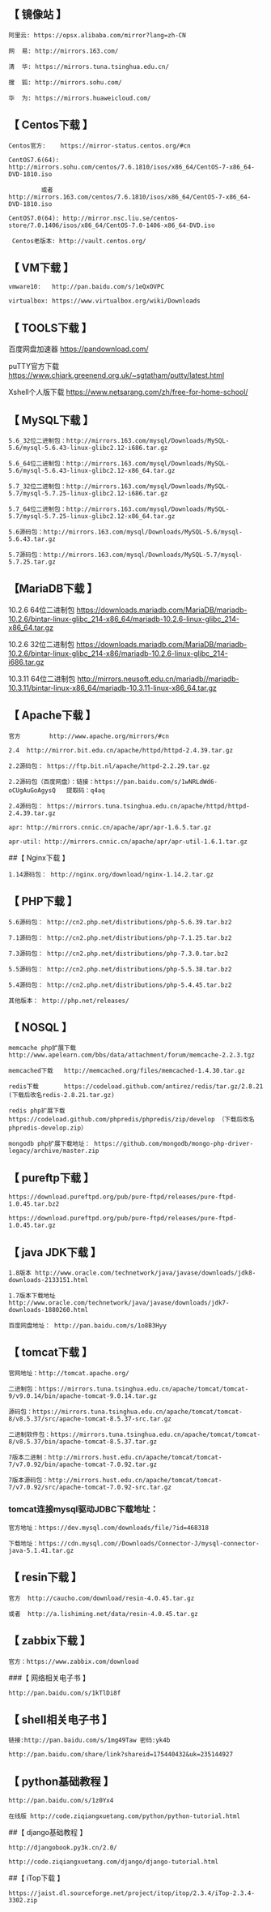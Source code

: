 ## 【 镜像站 】
    阿里云: https://opsx.alibaba.com/mirror?lang=zh-CN
  
    网  易: http://mirrors.163.com/
  
    清  华: https://mirrors.tuna.tsinghua.edu.cn/
  
    搜  狐: http://mirrors.sohu.com/
  
    华  为: https://mirrors.huaweicloud.com/

## 【 Centos下载 】
    Centos官方:    https://mirror-status.centos.org/#cn    

    CentOS7.6(64): http://mirrors.sohu.com/centos/7.6.1810/isos/x86_64/CentOS-7-x86_64-DVD-1810.iso
   
             或者  http://mirrors.163.com/centos/7.6.1810/isos/x86_64/CentOS-7-x86_64-DVD-1810.iso
    
    CentOS7.0(64): http://mirror.nsc.liu.se/centos-store/7.0.1406/isos/x86_64/CentOS-7.0-1406-x86_64-DVD.iso

     Centos老版本: http://vault.centos.org/

## 【 VM下载 】
    vmware10:   http://pan.baidu.com/s/1eQxOVPC

    virtualbox: https://www.virtualbox.org/wiki/Downloads

## 【 TOOLS下载 】
   百度网盘加速器   https://pandownload.com/
    
   puTTY官方下载    https://www.chiark.greenend.org.uk/~sgtatham/putty/latest.html

   Xshell个人版下载 https://www.netsarang.com/zh/free-for-home-school/


## 【 MySQL下载 】

    5.6_32位二进制包：http://mirrors.163.com/mysql/Downloads/MySQL-5.6/mysql-5.6.43-linux-glibc2.12-i686.tar.gz

    5.6_64位二进制包：http://mirrors.163.com/mysql/Downloads/MySQL-5.6/mysql-5.6.43-linux-glibc2.12-x86_64.tar.gz
    
    5.7_32位二进制包：http://mirrors.163.com/mysql/Downloads/MySQL-5.7/mysql-5.7.25-linux-glibc2.12-i686.tar.gz

    5.7_64位二进制包：http://mirrors.163.com/mysql/Downloads/MySQL-5.7/mysql-5.7.25-linux-glibc2.12-x86_64.tar.gz

    5.6源码包：http://mirrors.163.com/mysql/Downloads/MySQL-5.6/mysql-5.6.43.tar.gz 
    
    5.7源码包：http://mirrors.163.com/mysql/Downloads/MySQL-5.7/mysql-5.7.25.tar.gz
    
## 【MariaDB下载 】

10.2.6 64位二进制包 
https://downloads.mariadb.com/MariaDB/mariadb-10.2.6/bintar-linux-glibc_214-x86_64/mariadb-10.2.6-linux-glibc_214-x86_64.tar.gz
 
10.2.6 32位二进制包 
https://downloads.mariadb.com/MariaDB/mariadb-10.2.6/bintar-linux-glibc_214-x86/mariadb-10.2.6-linux-glibc_214-i686.tar.gz
   
10.3.11 64位二进制包 
http://mirrors.neusoft.edu.cn/mariadb//mariadb-10.3.11/bintar-linux-x86_64/mariadb-10.3.11-linux-x86_64.tar.gz

## 【 Apache下载 】
    官方        http://www.apache.org/mirrors/#cn
    
    2.4  http://mirror.bit.edu.cn/apache/httpd/httpd-2.4.39.tar.gz
    
    2.2源码包： https://ftp.bit.nl/apache/httpd-2.2.29.tar.gz  
    
    2.2源码包（百度网盘）：链接：https://pan.baidu.com/s/1wNRLdWd6-oCUgAuGoAgysQ   提取码：q4aq 

    2.4源码包： https://mirrors.tuna.tsinghua.edu.cn/apache/httpd/httpd-2.4.39.tar.gz
    
    apr: http://mirrors.cnnic.cn/apache/apr/apr-1.6.5.tar.gz
    
    apr-util: http://mirrors.cnnic.cn/apache/apr/apr-util-1.6.1.tar.gz
    

##【 Nginx下载 】

    1.14源码包： http://nginx.org/download/nginx-1.14.2.tar.gz


## 【 PHP下载 】

    5.6源码包： http://cn2.php.net/distributions/php-5.6.39.tar.bz2

    7.1源码包： http://cn2.php.net/distributions/php-7.1.25.tar.bz2

    7.3源码包： http://cn2.php.net/distributions/php-7.3.0.tar.bz2

    5.5源码包： http://cn2.php.net/distributions/php-5.5.38.tar.bz2

    5.4源码包： http://cn2.php.net/distributions/php-5.4.45.tar.bz2
    
    其他版本： http://php.net/releases/


## 【 NOSQL 】
    memcache php扩展下载  http://www.apelearn.com/bbs/data/attachment/forum/memcache-2.2.3.tgz
    
    memcached下载   http://memcached.org/files/memcached-1.4.30.tar.gz
    
    redis下载       https://codeload.github.com/antirez/redis/tar.gz/2.8.21  (下载后改名redis-2.8.21.tar.gz)
    
    redis php扩展下载 https://codeload.github.com/phpredis/phpredis/zip/develop （下载后改名phpredis-develop.zip）
    
    mongodb php扩展下载地址： https://github.com/mongodb/mongo-php-driver-legacy/archive/master.zip
    

## 【 pureftp下载 】

    https://download.pureftpd.org/pub/pure-ftpd/releases/pure-ftpd-1.0.45.tar.bz2

    https://download.pureftpd.org/pub/pure-ftpd/releases/pure-ftpd-1.0.45.tar.gz


## 【 java JDK下载 】

    1.8版本 http://www.oracle.com/technetwork/java/javase/downloads/jdk8-downloads-2133151.html

    1.7版本下载地址  http://www.oracle.com/technetwork/java/javase/downloads/jdk7-downloads-1880260.html
    
    百度网盘地址： http://pan.baidu.com/s/1o8B3Hyy

## 【 tomcat下载 】

    官网地址：http://tomcat.apache.org/
    
    二进制包：https://mirrors.tuna.tsinghua.edu.cn/apache/tomcat/tomcat-9/v9.0.14/bin/apache-tomcat-9.0.14.tar.gz
    
    源码包：https://mirrors.tuna.tsinghua.edu.cn/apache/tomcat/tomcat-8/v8.5.37/src/apache-tomcat-8.5.37-src.tar.gz

    二进制软件包：https://mirrors.tuna.tsinghua.edu.cn/apache/tomcat/tomcat-8/v8.5.37/bin/apache-tomcat-8.5.37.tar.gz

    7版本二进制：http://mirrors.hust.edu.cn/apache/tomcat/tomcat-7/v7.0.92/bin/apache-tomcat-7.0.92.tar.gz

    7版本源码包：http://mirrors.hust.edu.cn/apache/tomcat/tomcat-7/v7.0.92/src/apache-tomcat-7.0.92-src.tar.gz
    
### tomcat连接mysql驱动JDBC下载地址：
    
    官方地址：https://dev.mysql.com/downloads/file/?id=468318
    
    下载地址：https://cdn.mysql.com//Downloads/Connector-J/mysql-connector-java-5.1.41.tar.gz


## 【 resin下载 】

    官方  http://caucho.com/download/resin-4.0.45.tar.gz
    
    或者  http://a.lishiming.net/data/resin-4.0.45.tar.gz
    

## 【 zabbix下载 】
  
    官方：https://www.zabbix.com/download
    

###【 网络相关电子书 】

    http://pan.baidu.com/s/1kTlDi8f
    
## 【 shell相关电子书 】

    链接:http://pan.baidu.com/s/1mg49Taw 密码:yk4b

    http://pan.baidu.com/share/link?shareid=175440432&uk=235144927
    
## 【 python基础教程 】

    http://pan.baidu.com/s/1z0Yx4
    
    在线版 http://code.ziqiangxuetang.com/python/python-tutorial.html
    
    
##【 django基础教程 】
    
    http://djangobook.py3k.cn/2.0/
    
    http://code.ziqiangxuetang.com/django/django-tutorial.html
    
##【  iTop下载 】

    https://jaist.dl.sourceforge.net/project/itop/itop/2.3.4/iTop-2.3.4-3302.zip
